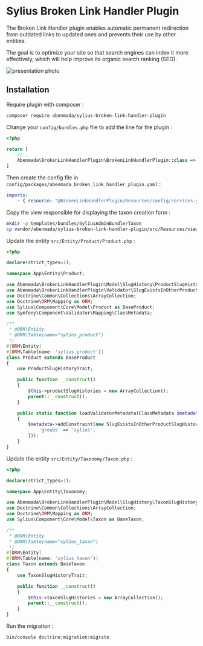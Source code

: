 <h1>Sylius Broken Link Handler Plugin</h1>

<p>
    The Broken Link Handler plugin enables automatic permanent redirection from outdated links to updated ones and prevents their use by other entities.
</p>
<p>
    The goal is to optimize your site so that search engines can index it more effectively, which will help improve its organic search ranking (SEO).
</p>

![presentation photo](https://github.com/ayman-benmada/sylius-broken-link-handler-plugin/blob/main/src/Resources/public/presentation.png?raw=true)

## Installation

Require plugin with composer :

```bash
composer require abenmada/sylius-broken-link-handler-plugin
```

Change your `config/bundles.php` file to add the line for the plugin :

```php
<?php

return [
    //..
    Abenmada\BrokenLinkHandlerPlugin\BrokenLinkHandlerPlugin::class => ['all' => true],
]
```

Then create the config file in `config/packages/abenmada_broken_link_handler_plugin.yaml` :

```yaml
imports:
    - { resource: "@BrokenLinkHandlerPlugin/Resources/config/services.yaml" }
```

Copy the view responsible for displaying the taxon creation form :
````bash
mkdir -p templates/bundles/SyliusAdminBundle/Taxon
cp vendor/abenmada/sylius-broken-link-handler-plugin/src/Resources/views/Admin/Taxon/_form.html.twig templates/bundles/SyliusAdminBundle/Taxon/_form.html.twig
````

Update the entity `src/Entity/Product/Product.php` :

```php
<?php

declare(strict_types=1);

namespace App\Entity\Product;

use Abenmada\BrokenLinkHandlerPlugin\Model\SlugHistory\ProductSlugHistoryTrait;
use Abenmada\BrokenLinkHandlerPlugin\Validator\SlugExistsInOtherProductSlugHistories;
use Doctrine\Common\Collections\ArrayCollection;
use Doctrine\ORM\Mapping as ORM;
use Sylius\Component\Core\Model\Product as BaseProduct;
use Symfony\Component\Validator\Mapping\ClassMetadata;

/**
 * @ORM\Entity
 * @ORM\Table(name="sylius_product")
 */
#[ORM\Entity]
#[ORM\Table(name: 'sylius_product')]
class Product extends BaseProduct
{
    use ProductSlugHistoryTrait;

    public function __construct()
    {
        $this->productSlugHistories = new ArrayCollection();
        parent::__construct();
    }

    public static function loadValidatorMetadata(ClassMetadata $metadata): void
    {
        $metadata->addConstraint(new SlugExistsInOtherProductSlugHistories([
            'groups' => 'sylius',
        ]));
    }
}
```

Update the entity `src/Entity/Taxonomy/Taxon.php` :

```php
<?php

declare(strict_types=1);

namespace App\Entity\Taxonomy;

use Abenmada\BrokenLinkHandlerPlugin\Model\SlugHistory\TaxonSlugHistoryTrait;
use Doctrine\Common\Collections\ArrayCollection;
use Doctrine\ORM\Mapping as ORM;
use Sylius\Component\Core\Model\Taxon as BaseTaxon;

/**
 * @ORM\Entity
 * @ORM\Table(name="sylius_taxon")
 */
#[ORM\Entity]
#[ORM\Table(name: 'sylius_taxon')]
class Taxon extends BaseTaxon
{
    use TaxonSlugHistoryTrait;

    public function __construct()
    {
        $this->taxonSlugHistories = new ArrayCollection();
        parent::__construct();
    }
}
```

Run the migration :
```bash
bin/console doctrine:migration:migrate
```
